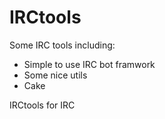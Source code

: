 IRCtools
========
Some IRC tools including:

* Simple to use IRC bot framwork
* Some nice utils
* Cake

IRCtools for IRC
